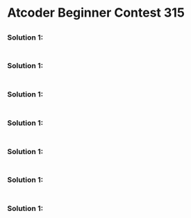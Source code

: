 # Atcoder Beginner Contest 315

## 

### Solution 1: 

```py

```

## 

### Solution 1: 

```py

```

## 

### Solution 1: 

```py

```

## 

### Solution 1: 

```py

```

## 

### Solution 1: 

```py

```

## 

### Solution 1: 

```py

```

## 

### Solution 1: 

```py

```

